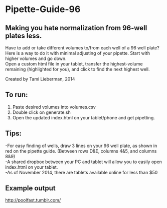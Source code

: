 Pipette-Guide-96
================
Making you hate normalization from 96-well plates less.
------------------------------------------------------------

Have to add or take different volumes to/from each well of a 96 well plate?
Here is a way to do it with minimal adjusting of your pipette. Start with higher volumes and go down. <br>
Open a custom html file in your tablet, transfer the highest-volume remaining (highlighted for you), and click to find the next highest well. <br>

Created by Tami Lieberman, 2014

To run:
------------------------------------------------------------
1) Paste desired volumes into volumes.csv <br>
2) Double click on generate.sh <br>
3) Open the updated index.html on your tablet/phone and get pipetting. <br>

Tips:
------------------------------------------------------------
-For easy finding of wells, draw 3 lines on your 96 well plate, as shown in red on the pipette guide. (Between rows D&E, columns 4&5, and columns 8&9) <br>
-A shared dropbox between your PC and tablet will allow you to easily open index.html on your tablet. <br>
-As of November 2014, there are tablets available online for less than $50 

Example output
------------------------------------------------------------
http://poolfast.tumblr.com/
